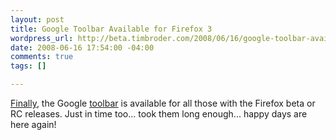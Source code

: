 ```yaml
--- 
layout: post
title: Google Toolbar Available for Firefox 3
wordpress_url: http://beta.timbroder.com/2008/06/16/google-toolbar-available-for-firefox-3/
date: 2008-06-16 17:54:00 -04:00
comments: true
tags: []

---
```

<a href="http://blogoscoped.com/archive/2008-06-16.html#n62">Finally</a>, the Google <a href="http://toolbar.google.com/">toolbar</a> is available for all those with the Firefox beta or RC releases.  Just in time too... took them long enough... happy days are here again!
